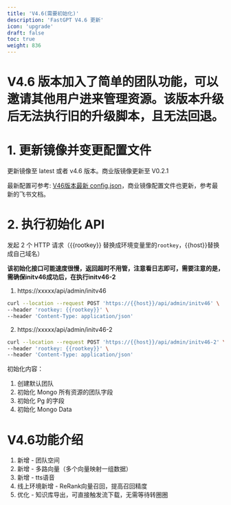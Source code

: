 ```yaml
---
title: 'V4.6(需要初始化)'
description: 'FastGPT V4.6 更新'
icon: 'upgrade'
draft: false
toc: true
weight: 836
---
```


# V4.6 版本加入了简单的团队功能，可以邀请其他用户进来管理资源。该版本升级后无法执行旧的升级脚本，且无法回退。

# 1. 更新镜像并变更配置文件

更新镜像至 latest 或者 v4.6 版本。商业版镜像更新至 V0.2.1

最新配置可参考: [V46版本最新 config.json](/docs/development/configuration)，商业镜像配置文件也更新，参考最新的飞书文档。


# 2. 执行初始化 API

发起 2 个 HTTP 请求（{{rootkey}} 替换成环境变量里的`rootkey`，{{host}}替换成自己域名）

**该初始化接口可能速度很慢，返回超时不用管，注意看日志即可，需要注意的是，需确保initv46成功后，在执行initv46-2**

1. https://xxxxx/api/admin/initv46

```bash
curl --location --request POST 'https://{{host}}/api/admin/initv46' \
--header 'rootkey: {{rootkey}}' \
--header 'Content-Type: application/json'
```

2. https://xxxxx/api/admin/initv46-2

```bash
curl --location --request POST 'https://{{host}}/api/admin/initv46-2' \
--header 'rootkey: {{rootkey}}' \
--header 'Content-Type: application/json'
```

初始化内容：
1. 创建默认团队
2. 初始化 Mongo 所有资源的团队字段
3. 初始化 Pg 的字段
4. 初始化 Mongo Data


# V4.6功能介绍

1. 新增 - 团队空间
2. 新增 - 多路向量（多个向量映射一组数据）
3. 新增 - tts语音
4. 线上环境新增 - ReRank向量召回，提高召回精度
5. 优化 - 知识库导出，可直接触发流下载，无需等待转圈圈
